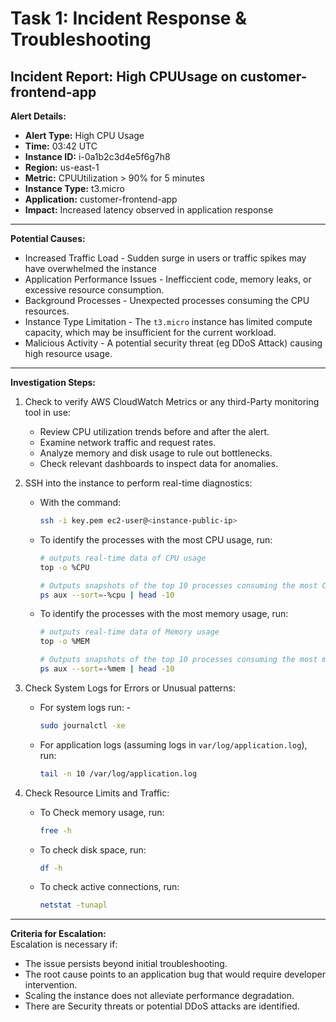 # Task 1: Incident Response & Troubleshooting

## Incident Report: High CPUUsage on customer-frontend-app<br>

**Alert Details:**<br>
  - **Alert Type:** High CPU Usage
  - **Time:** 03:42 UTC
  - **Instance ID:** i-0a1b2c3d4e5f6g7h8
  - **Region:** us-east-1
  - **Metric:** CPUUtilization > 90% for 5 minutes
  - **Instance Type:** t3.micro
  - **Application:** customer-frontend-app
  - **Impact:** Increased latency observed in application response
------
**Potential Causes:**<br>
  - Increased Traffic Load - Sudden surge in users or traffic spikes may have overwhelmed the instance
  - Application Performance Issues - Inefficcient code, memory leaks, or excessive resource consumption.
  - Background Processes - Unexpected processes consuming the CPU resources.
  - Instance Type Limitation - The `t3.micro` instance has limited compute capacity, which may be insufficient for the current workload.
  - Malicious Activity - A potential security threat (eg DDoS Attack) causing high resource usage.
------
**Investigation Steps:**<br>
  1. Check to verify AWS CloudWatch Metrics or any third-Party monitoring tool in use:
      - Review CPU utilization trends before and after the alert.
      - Examine network traffic and request rates.
      - Analyze memory and disk usage to rule out bottlenecks.
      - Check relevant dashboards to inspect data for anomalies.
  
  2. SSH into the instance to perform real-time diagnostics:<br>
      - With the command:
        ```sh
        ssh -i key.pem ec2-user@<instance-public-ip>
        ```
      - To identify the processes with the most CPU usage, run:
        ```sh
        # outputs real-time data of CPU usage
        top -o %CPU 

        # Outputs snapshots of the top 10 processes consuming the most CPU
        ps aux --sort=-%cpu | head -10
        ```
      - To identify the processes with the most memory usage, run:
        ```sh
        # outputs real-time data of Memory usage
        top -o %MEM

        # Outputs snapshots of the top 10 processes consuming the most memory
        ps aux --sort=-%mem | head -10
        ```
  3. Check System Logs for Errors or Unusual patterns:<br>
      - For system logs run:  - 
        ```sh
        sudo journalctl -xe
        ```
      - For application logs (assuming logs in `var/log/application.log`), run:
        ```sh
        tail -n 10 /var/log/application.log
        ```
  4. Check Resource Limits and Traffic:<br>
      - To Check memory usage, run:
        ```sh
        free -h
        ```
      - To check disk space, run:
        ```sh
        df -h
        ```
      - To check active connections, run:
        ```sh
        netstat -tunapl
        ```
------
**Criteria for Escalation:**<br>
Escalation is necessary if:
  - The issue persists beyond initial troubleshooting.
  - The root cause points to an application bug that would require developer intervention.
  - Scaling the instance does not alleviate performance degradation.
  - There are Security threats or potential DDoS attacks are identified.